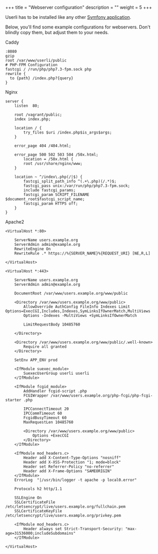 +++
title = "Webserver configuration"
description = ""
weight = 5
+++

Userli has to be installed like any other [Symfony application](https://symfony.com/doc/current/setup/web_server_configuration.html).
<!--more-->

Below, you'll find some example configurations for webservers.
Don't blindly copy them, but adjust them to your needs.

Caddy

    :8080
    gzip
    root /var/www/userli/public
    # PHP-FPM Configuration
    fastcgi / /run/php/php7.3-fpm.sock php
    rewrite {
      to {path} /index.php?{query}
    }

Nginx

    server {
        listen  80;
    
        root /vagrant/public;
        index index.php;
    
        location / {
            try_files $uri /index.php$is_args$args;
        }
    
        error_page 404 /404.html;
    
        error_page 500 502 503 504 /50x.html;
            location = /50x.html {
            root /usr/share/nginx/www;
        }
    
        location ~ ^/index\.php(/|$) {
            fastcgi_split_path_info ^(.+\.php)(/.*)$;
            fastcgi_pass unix:/var/run/php/php7.3-fpm.sock;
            include fastcgi_params;
            fastcgi_param SCRIPT_FILENAME $document_root$fastcgi_script_name;
            fastcgi_param HTTPS off;
        }
    }

Apache2

    <VirtualHost *:80>
    
        ServerName users.example.org
        ServerAdmin admin@example.org
        RewriteEngine On
        RewriteRule .* https://%{SERVER_NAME}%{REQUEST_URI} [NE,R,L]
    
    </VirtualHost>
    
    <VirtualHost *:443>
    
        ServerName users.example.org
        ServerAdmin admin@example.org
    
        DocumentRoot /var/www/users.example.org/www/public
    
        <Directory /var/www/users.example.org/www/public>
            AllowOverride AuthConfig FileInfo Indexes Limit Options=ExecCGI,Includes,Indexes,SymLinksIfOwnerMatch,MultiViews
            Options -Indexes -MultiViews +SymLinksIfOwnerMatch
    
            LimitRequestBody 10485760
    
        </Directory>
    
        <Directory /var/www/users.example.org/www/public/.well-known>
            Require all granted
        </Directory>
    
        SetEnv APP_ENV prod
    
        <IfModule suexec_module>
            SuexecUserGroup userli userli
        </IfModule>
    
        <IfModule fcgid_module>
            AddHandler fcgid-script .php
            FCGIWrapper /var/www/users.example.org/php-fcgi/php-fcgi-starter .php
    
            IPCConnectTimeout 20
            IPCCommTimeout 60
            FcgidBusyTimeout 60
            MaxRequestLen 10485760
    
            <Directory /var/www/users.example.org/www/public>
                Options +ExecCGI
            </Directory>
        </IfModule>
    
        <IfModule mod_headers.c>
            Header add X-Content-Type-Options "nosniff"
            Header add X-XSS-Protection "1; mode=block"
            Header set Referrer-Policy "no-referrer"
            Header add X-Frame-Options "SAMEORIGIN"
        </IfModule>
        ErrorLog  "|/usr/bin/logger -t apache -p local0.error"
    
        Protocols h2 http/1.1
    
        SSLEngine On
        SSLCertificateFile /etc/letsencrypt/live/users.example.org/fullchain.pem
        SSLCertificateKeyFile /etc/letsencrypt/live/users.example.org/privkey.pem
    
        <IfModule mod_headers.c>
            Header always set Strict-Transport-Security: "max-age=31536000;includeSubdomains"
        </IfModule>
    
    </VirtualHost>
